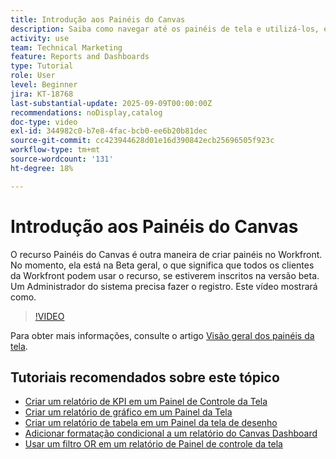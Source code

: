```yaml
---
title: Introdução aos Painéis do Canvas
description: Saiba como navegar até os painéis de tela e utilizá-los, e também como criar um painel simples com relatórios existentes.
activity: use
team: Technical Marketing
feature: Reports and Dashboards
type: Tutorial
role: User
level: Beginner
jira: KT-18768
last-substantial-update: 2025-09-09T00:00:00Z
recommendations: noDisplay,catalog
doc-type: video
exl-id: 344982c0-b7e8-4fac-bcb0-ee6b20b81dec
source-git-commit: cc423944628d01e16d390842ecb25696505f923c
workflow-type: tm+mt
source-wordcount: '131'
ht-degree: 18%

---
```


# Introdução aos Painéis do Canvas

O recurso Painéis do Canvas é outra maneira de criar painéis no Workfront. No momento, ela está na Beta geral, o que significa que todos os clientes da Workfront podem usar o recurso, se estiverem inscritos na versão beta. Um Administrador do sistema precisa fazer o registro. Este vídeo mostrará como.

>[!VIDEO](https://video.tv.adobe.com/v/3474020/?quality=12&learn=on&enablevpops=1)

Para obter mais informações, consulte o artigo [Visão geral dos painéis da tela](https://experienceleague.adobe.com/pt-br/docs/workfront/using/reporting/canvas-dashboards/canvas-dashboards-overview).

## Tutoriais recomendados sobre este tópico

* [Criar um relatório de KPI em um Painel de Controle da Tela](/help/reporting/canvas-dashboards/create-a-kpi-report-on-a-canvas-dashboard.md)
* [Criar um relatório de gráfico em um Painel da Tela](/help/reporting/canvas-dashboards/create-a-chart-report-on-a-canvas-dashboard.md)
* [Criar um relatório de tabela em um Painel da tela de desenho](/help/reporting/canvas-dashboards/create-a-table-report-on-a-canvas-dashboard.md)
* [Adicionar formatação condicional a um relatório do Canvas Dashboard](/help/reporting/canvas-dashboards/add-conditional-formatting-to-a-canvas-dashboard-report.md)
* [Usar um filtro OR em um relatório de Painel de controle da tela](/help/reporting/canvas-dashboards/use-an-or-filter-in-a-canvas-dashboard-report.md)